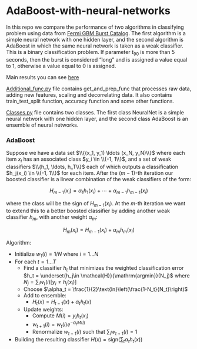 # AdaBoost-with-neural-networks
In this repo we compare the performance of two algorithms in classifying problem using data from [Fermi GBM Burst Catalog](https://heasarc.gsfc.nasa.gov/w3browse/fermi/fermigbrst.html). The first algorithm is a simple neural network with one hidden layer, and the second algorithm is AdaBoost in which the same neural network is taken as a weak classifier. This is a binary classification problem. If parameter $t_{90}$ is more than 5 seconds, then the burst is considered “long” and is assigned a value equal to 1, otherwise a value equal to 0 is assigned.

Main results you can see [here](https://github.com/AgafonovGrigory/AdaBoost-with-neural-networks/blob/main/main.ipynb)

[Additional_func.py](https://github.com/AgafonovGrigory/AdaBoost-with-neural-networks/blob/main/additional_func.py) file contains get_and_prep_func that processes raw data, adding new features, scaling and decorrelating data. It also contains train_test_split function, accuracy function and some other functions.

[Classes.py](https://github.com/AgafonovGrigory/AdaBoost-with-neural-networks/blob/main/classes.py) file contains two classes. The first class NeuralNet is a simple neural network with one hidden layer, and the second class AdaBoost is an ensemble of neural networks.
### AdaBoost
Suppose we have a data set $\\{(x_1, y_1) \ldots (x_N, y_N)\\}$ where each item $x_i$ has an associated class $y_i \in \\{-1, 1\\}$, and a set of weak classifiers $\\{h_1, \ldots, h_T\\}$ each of which outputs a classification $h_j(x_i) \in \\{-1, 1\\}$ for each item. After the $(m-1)$-th iteration our boosted classifier is a linear combination of the weak classifiers of the form:
```math
\begin{equation}
H_{m-1}(x_i) = \alpha_1h_1(x_i) + \cdots + \alpha_{m-1}h_{m-1}(x_i)
\end{equation}
```
where the class will be the sign of $H_{m-1}(x_i)$. At the $m$-th iteration we want to extend this to a better boosted classifier by adding another weak classifier $h_m$, with another weight $\alpha_m$:
```math
\begin{equation}
H_{m}(x_i) = H_{m-1}(x_i) + \alpha_{m}h_{m}(x_i)
\end{equation}
```
Algorithm:
- Initialize $w_1(i)=1/N$ where $i=1\ldots N$
- For each $t = 1\ldots T$
  + Find a classifier $h_t$ that minimizes the weighted classification error $h_t = \underset{h_j\in \mathcal{H}}{\mathrm{argmin}}(N_j)$ where $N_j = \sum_{i} w_{t}(i)[y_i \neq h_{j}(x_{i})]$
  + Choose $\alpha_t = \frac{1}{2}\text{ln}\left(\frac{1-N_t}{N_t}\right)$
  + Add to ensemble:
    - $H_t(x) = H_{t-1}(x) + \alpha_th_t(x)$
  + Update weights:
    - Compute $M(i) = y_ih_t(x_i)$
    - $w_{t+1}(i) = w_{t}(i)e^{-\alpha_tM(i)}$
    - Renormalize $w_{t+1}(i)$ such that $\sum_{i}w_{t+1}(i) = 1$
- Building the resulting classifier $H(x) = \text{sign}(\sum_{t}\alpha_th_t(x))$
